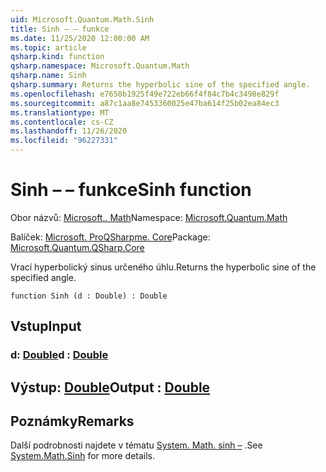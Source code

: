 ```yaml
---
uid: Microsoft.Quantum.Math.Sinh
title: Sinh – – funkce
ms.date: 11/25/2020 12:00:00 AM
ms.topic: article
qsharp.kind: function
qsharp.namespace: Microsoft.Quantum.Math
qsharp.name: Sinh
qsharp.summary: Returns the hyperbolic sine of the specified angle.
ms.openlocfilehash: e7658b1925f49e722eb66f4f84c7b4c3498e829f
ms.sourcegitcommit: a87c1aa8e7453360025e47ba614f25b02ea84ec3
ms.translationtype: MT
ms.contentlocale: cs-CZ
ms.lasthandoff: 11/26/2020
ms.locfileid: "96227331"
---
```

# <a name="sinh-function"></a><span data-ttu-id="300b4-102">Sinh – – funkce</span><span class="sxs-lookup"><span data-stu-id="300b4-102">Sinh function</span></span>

<span data-ttu-id="300b4-103">Obor názvů: [Microsoft.. Math](xref:Microsoft.Quantum.Math)</span><span class="sxs-lookup"><span data-stu-id="300b4-103">Namespace: [Microsoft.Quantum.Math](xref:Microsoft.Quantum.Math)</span></span>

<span data-ttu-id="300b4-104">Balíček: [Microsoft. ProQSharpme. Core](https://nuget.org/packages/Microsoft.Quantum.QSharp.Core)</span><span class="sxs-lookup"><span data-stu-id="300b4-104">Package: [Microsoft.Quantum.QSharp.Core](https://nuget.org/packages/Microsoft.Quantum.QSharp.Core)</span></span>


<span data-ttu-id="300b4-105">Vrací hyperbolický sinus určeného úhlu.</span><span class="sxs-lookup"><span data-stu-id="300b4-105">Returns the hyperbolic sine of the specified angle.</span></span>

```qsharp
function Sinh (d : Double) : Double
```


## <a name="input"></a><span data-ttu-id="300b4-106">Vstup</span><span class="sxs-lookup"><span data-stu-id="300b4-106">Input</span></span>

### <a name="d--double"></a><span data-ttu-id="300b4-107">d: [Double](xref:microsoft.quantum.lang-ref.double)</span><span class="sxs-lookup"><span data-stu-id="300b4-107">d : [Double](xref:microsoft.quantum.lang-ref.double)</span></span>





## <a name="output--double"></a><span data-ttu-id="300b4-108">Výstup: [Double](xref:microsoft.quantum.lang-ref.double)</span><span class="sxs-lookup"><span data-stu-id="300b4-108">Output : [Double](xref:microsoft.quantum.lang-ref.double)</span></span>



## <a name="remarks"></a><span data-ttu-id="300b4-109">Poznámky</span><span class="sxs-lookup"><span data-stu-id="300b4-109">Remarks</span></span>

<span data-ttu-id="300b4-110">Další podrobnosti najdete v tématu [System. Math. sinh –](https://docs.microsoft.com/dotnet/api/system.math.sinh) .</span><span class="sxs-lookup"><span data-stu-id="300b4-110">See [System.Math.Sinh](https://docs.microsoft.com/dotnet/api/system.math.sinh) for more details.</span></span>